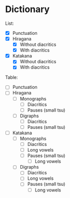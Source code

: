 # Dictionary

List:
 - [X] Punctuation
 - [X] Hiragana
     - [X] Without diacritics
     - [X] With diacritics
 - [X] Katakana
     - [X] Without diacritics
     - [X] With diacritics

Table:
 - [ ] Punctuation
 - [ ] Hiragana
     - [ ] Monographs
         - [ ] Diacritics
         - [ ] Pauses (small tsu)
     - [ ] Digraphs
         - [ ] Diacritics
         - [ ] Pauses (small tsu)
 - [ ] Katakana
     - [ ] Monographs
         - [ ] Diacritics
         - [ ] Long vowels
         - [ ] Pauses (small tsu)
             - [ ] Long vowels
     - [ ] Digraphs
         - [ ] Diacritics
         - [ ] Long vowels
         - [ ] Pauses (small tsu)
             - [ ] Long vowels
